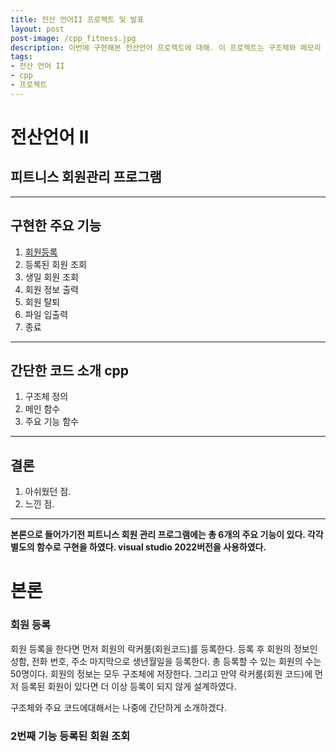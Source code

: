 ```yaml
---
title: 전산 언어II 프로젝트 및 발표
layout: post
post-image: /cpp_fitness.jpg
description: 이번에 구현해본 전산언어 프로젝트에 대해. 이 프로젝트는 구조체와 메모리 동적할당, 파일 입출력등의 기능등을 사용하였다. 
tags:
- 전산 언어 II
- cpp
- 프로젝트
---
```


# 전산언어 II 

## 피트니스 회원관리 프로그램


---

## 구현한 주요 기능
1. [회원등록](#회원-등록)
2. 등록된 회원 조회
3. 생일 회원 조회 
4. 회원 정보 출력 
5. 회원 탈퇴 
6. 파일 입출력
7. 종료


---

## 간단한 코드 소개 cpp 
1. 구조체 정의
2. 메인 함수
3. 주요 기능 함수


---
## 결론 
1. 아쉬웠던 점.
2. 느낀 점.


---

**본론으로 들어가기전 피트니스 회원 관리 프로그램에는 총 6개의 주요 기능이 있다. 각각 별도의 함수로 구현을 하였다. visual studio 2022버전을 사용하였다.**

본론
===


 
### 회원 등록

회원 등록을 한다면 먼저 회원의 락커룸(회원코드)를 등록한다. 등록 후 회원의 정보인 성함, 전화 번호, 주소 마지막으로 생년월일을 등록한다.
총 등록할 수 있는 회원의 수는 50명이다. 회원의 정보는 모두 구조체에 저장한다.  그리고 만약 락커룸(회원 코드)에 먼저 등록된 회원이 있다면 더 이상 등록이 되지 않게 설계하였다.


구조체와 주요 코드에대해서는 나중에 간단하게 소개하겠다.


### 2번째 기능 등록된 회원 조회


